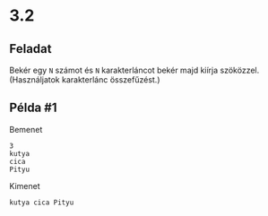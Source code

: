 # 3.2

## Feladat
Bekér egy `N` számot és `N` karakterláncot bekér majd kiírja szöközzel. (Használjatok karakterlánc összefűzést.)

## Példa #1
Bemenet
```
3
kutya
cica
Pityu
```

Kimenet
```
kutya cica Pityu
```
